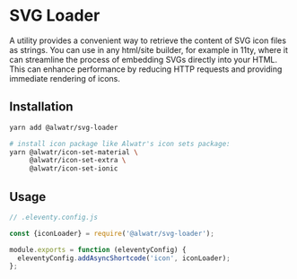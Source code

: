 # SVG Loader

A utility provides a convenient way to retrieve the content of SVG icon files as strings. You can use in any html/site builder, for example in 11ty, where it can streamline the process of embedding SVGs directly into your HTML. This can enhance performance by reducing HTTP requests and providing immediate rendering of icons.

## Installation

```bash
yarn add @alwatr/svg-loader

# install icon package like Alwatr's icon sets package:
yarn @alwatr/icon-set-material \
     @alwatr/icon-set-extra \
     @alwatr/icon-set-ionic
```

## Usage

```js
// .eleventy.config.js

const {iconLoader} = require('@alwatr/svg-loader');

module.exports = function (eleventyConfig) {
  eleventyConfig.addAsyncShortcode('icon', iconLoader);
};
```
